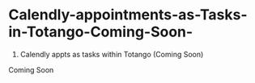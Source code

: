 # Calendly-appointments-as-Tasks-in-Totango-Coming-Soon-
1. Calendly appts as tasks within Totango (Coming Soon)

Coming Soon
